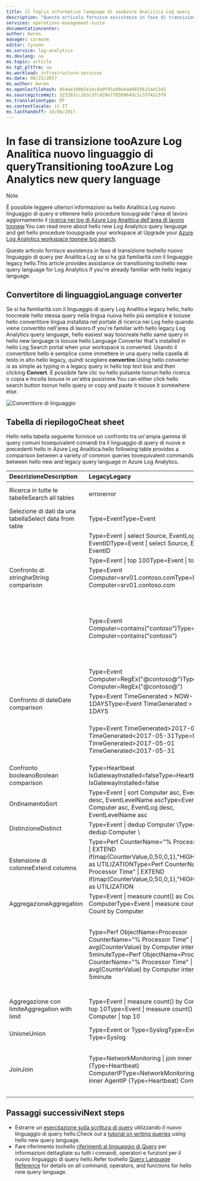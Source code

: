 ```yaml
---
title: il foglio informativo language di aaaAzure Analitica Log query | Documenti Microsoft
description: "Questo articolo fornisce assistenza in fase di transizione toohello nuovo linguaggio di query per Analitica Log se si ha già familiarità con il linguaggio legacy hello."
services: operations-management-suite
documentationcenter: 
author: bwren
manager: carmonm
editor: tysonn
ms.service: log-analytics
ms.devlang: na
ms.topic: article
ms.tgt_pltfrm: na
ms.workload: infrastructure-services
ms.date: 08/23/2017
ms.author: bwren
ms.openlocfilehash: 8b4ee3d0b5e1ec8a9f95a09e0ad9835615ad1342
ms.sourcegitcommit: 523283cc1b3c37c428e77850964dc1c33742c5f0
ms.translationtype: MT
ms.contentlocale: it-IT
ms.lasthandoff: 10/06/2017
---
```

# <a name="transitioning-tooazure-log-analytics-new-query-language"></a><span data-ttu-id="9c641-103">In fase di transizione tooAzure Log Analitica nuovo linguaggio di query</span><span class="sxs-lookup"><span data-stu-id="9c641-103">Transitioning tooAzure Log Analytics new query language</span></span>

> [!NOTE]
> <span data-ttu-id="9c641-104">È possibile leggere ulteriori informazioni su hello Analitica Log nuovo linguaggio di query e ottenere hello procedure tooupgrade l'area di lavoro aggiornamento il [ricerca nei log di Azure Log Analitica dell'area di lavoro toonew](log-analytics-log-search-upgrade.md).</span><span class="sxs-lookup"><span data-stu-id="9c641-104">You can read more about hello new Log Analytics query language and get hello procedure tooupgrade your workspace at Upgrade your [Azure Log Analytics workspace toonew log search](log-analytics-log-search-upgrade.md).</span></span>

<span data-ttu-id="9c641-105">Questo articolo fornisce assistenza in fase di transizione toohello nuovo linguaggio di query per Analitica Log se si ha già familiarità con il linguaggio legacy hello.</span><span class="sxs-lookup"><span data-stu-id="9c641-105">This article provides assistance on transitioning toohello new query language for Log Analytics if you're already familiar with hello legacy language.</span></span>

## <a name="language-converter"></a><span data-ttu-id="9c641-106">Convertitore di linguaggio</span><span class="sxs-lookup"><span data-stu-id="9c641-106">Language converter</span></span>

<span data-ttu-id="9c641-107">Se si ha familiarità con il linguaggio di query Log Analitica legacy hello, hello toocreate hello stessa query nella lingua nuova hello più semplice è toouse hello convertitore lingua installata nel portale di ricerca nei Log hello quando viene convertito nell'area di lavoro.</span><span class="sxs-lookup"><span data-stu-id="9c641-107">If you're familiar with hello legacy Log Analytics query language, hello easiest way toocreate hello same query in hello new language is toouse hello Language Converter that's installed in hello Log Search portal when your workspace is converted.</span></span>  <span data-ttu-id="9c641-108">Usando il convertitore hello è semplice come immettere in una query nella casella di testo in alto hello legacy, quindi scegliere **convertire**.</span><span class="sxs-lookup"><span data-stu-id="9c641-108">Using hello converter is as simple as typing in a legacy query in hello top text box and then clicking **Convert**.</span></span>  <span data-ttu-id="9c641-109">È possibile fare clic su hello pulsante toorun hello ricerca o copia e Incolla toouse in un'altra posizione.</span><span class="sxs-lookup"><span data-stu-id="9c641-109">You can either click hello search button toorun hello query or copy and paste it toouse it somewhere else.</span></span>

![Convertitore di linguaggio](media/log-analytics-log-search-upgrade/language-converter.png)


## <a name="cheat-sheet"></a><span data-ttu-id="9c641-111">Tabella di riepilogo</span><span class="sxs-lookup"><span data-stu-id="9c641-111">Cheat sheet</span></span>

<span data-ttu-id="9c641-112">Hello nella tabella seguente fornisce un confronto tra un'ampia gamma di query comuni tooequivalent comandi tra il linguaggio di query di nuove e precedenti hello in Azure Log Analitica.</span><span class="sxs-lookup"><span data-stu-id="9c641-112">hello following table provides a comparison between a variety of common queries tooequivalent commands between hello new and legacy query language in Azure Log Analytics.</span></span>

| <span data-ttu-id="9c641-113">Descrizione</span><span class="sxs-lookup"><span data-stu-id="9c641-113">Description</span></span> | <span data-ttu-id="9c641-114">Legacy</span><span class="sxs-lookup"><span data-stu-id="9c641-114">Legacy</span></span> | <span data-ttu-id="9c641-115">Nuovo</span><span class="sxs-lookup"><span data-stu-id="9c641-115">new</span></span> |
|:--|:--|:--|
| <span data-ttu-id="9c641-116">Ricerca in tutte le tabelle</span><span class="sxs-lookup"><span data-stu-id="9c641-116">Search all tables</span></span>      | <span data-ttu-id="9c641-117">error</span><span class="sxs-lookup"><span data-stu-id="9c641-117">error</span></span> | <span data-ttu-id="9c641-118">ricerca di "error" (senza distinzione tra maiuscole/minuscole)</span><span class="sxs-lookup"><span data-stu-id="9c641-118">search "error"  (not case sensitive)</span></span> |
| <span data-ttu-id="9c641-119">Selezione di dati da una tabella</span><span class="sxs-lookup"><span data-stu-id="9c641-119">Select data from table</span></span> | <span data-ttu-id="9c641-120">Type=Event</span><span class="sxs-lookup"><span data-stu-id="9c641-120">Type=Event</span></span> |  <span data-ttu-id="9c641-121">Event</span><span class="sxs-lookup"><span data-stu-id="9c641-121">Event</span></span> |
|                        | <span data-ttu-id="9c641-122">Type=Event &#124; select Source, EventLog, EventID</span><span class="sxs-lookup"><span data-stu-id="9c641-122">Type=Event &#124; select Source, EventLog, EventID</span></span> | <span data-ttu-id="9c641-123">Event &#124; project Source, EventLog, EventID</span><span class="sxs-lookup"><span data-stu-id="9c641-123">Event &#124; project Source, EventLog, EventID</span></span> |
|                        | <span data-ttu-id="9c641-124">Type=Event &#124; top 100</span><span class="sxs-lookup"><span data-stu-id="9c641-124">Type=Event &#124; top 100</span></span> | <span data-ttu-id="9c641-125">Event &#124; take 100</span><span class="sxs-lookup"><span data-stu-id="9c641-125">Event &#124; take 100</span></span> |
| <span data-ttu-id="9c641-126">Confronto di stringhe</span><span class="sxs-lookup"><span data-stu-id="9c641-126">String comparison</span></span>      | <span data-ttu-id="9c641-127">Type=Event Computer=srv01.contoso.com</span><span class="sxs-lookup"><span data-stu-id="9c641-127">Type=Event Computer=srv01.contoso.com</span></span>   | <span data-ttu-id="9c641-128">Event &#124; where Computer == "srv01.contoso.com"</span><span class="sxs-lookup"><span data-stu-id="9c641-128">Event &#124; where Computer == "srv01.contoso.com"</span></span> |
|                        | <span data-ttu-id="9c641-129">Type=Event Computer=contains("contoso")</span><span class="sxs-lookup"><span data-stu-id="9c641-129">Type=Event Computer=contains("contoso")</span></span> | <span data-ttu-id="9c641-130">Event &#124; where Computer contains "contoso" (senza distinzione tra maiuscole/minuscole)</span><span class="sxs-lookup"><span data-stu-id="9c641-130">Event &#124; where Computer contains "contoso" (not case sensitive)</span></span><br><span data-ttu-id="9c641-131">Event &#124; where Computer contains_cs "Contoso" (con distinzione tra maiuscole/minuscole)</span><span class="sxs-lookup"><span data-stu-id="9c641-131">Event &#124; where Computer contains_cs "Contoso" (case sensitive)</span></span> |
|                        | <span data-ttu-id="9c641-132">Type=Event Computer=RegEx("@contoso@")</span><span class="sxs-lookup"><span data-stu-id="9c641-132">Type=Event Computer=RegEx("@contoso@")</span></span>  | <span data-ttu-id="9c641-133">Event &#124; where Computer matches regex ".*contoso*"</span><span class="sxs-lookup"><span data-stu-id="9c641-133">Event &#124; where Computer matches regex ".*contoso*"</span></span> |
| <span data-ttu-id="9c641-134">Confronto di date</span><span class="sxs-lookup"><span data-stu-id="9c641-134">Date comparison</span></span>        | <span data-ttu-id="9c641-135">Type=Event TimeGenerated > NOW-1DAYS</span><span class="sxs-lookup"><span data-stu-id="9c641-135">Type=Event TimeGenerated > NOW-1DAYS</span></span> | <span data-ttu-id="9c641-136">Event &#124; where TimeGenerated > ago(1d)</span><span class="sxs-lookup"><span data-stu-id="9c641-136">Event &#124; where TimeGenerated > ago(1d)</span></span> |
|                        | <span data-ttu-id="9c641-137">Type=Event TimeGenerated>2017-05-01 TimeGenerated<2017-05-31</span><span class="sxs-lookup"><span data-stu-id="9c641-137">Type=Event TimeGenerated>2017-05-01 TimeGenerated<2017-05-31</span></span> | <span data-ttu-id="9c641-138">Event &#124; where TimeGenerated between (datetime(2017-05-01) ..</span><span class="sxs-lookup"><span data-stu-id="9c641-138">Event &#124; where TimeGenerated between (datetime(2017-05-01) ..</span></span> <span data-ttu-id="9c641-139">datetime(2017-05-31))</span><span class="sxs-lookup"><span data-stu-id="9c641-139">datetime(2017-05-31))</span></span> |
| <span data-ttu-id="9c641-140">Confronto booleano</span><span class="sxs-lookup"><span data-stu-id="9c641-140">Boolean comparison</span></span>     | <span data-ttu-id="9c641-141">Type=Heartbeat IsGatewayInstalled=false</span><span class="sxs-lookup"><span data-stu-id="9c641-141">Type=Heartbeat IsGatewayInstalled=false</span></span>  | <span data-ttu-id="9c641-142">Heartbeat</span><span class="sxs-lookup"><span data-stu-id="9c641-142">Heartbeat</span></span> | <span data-ttu-id="9c641-143">where IsGatewayInstalled == false</span><span class="sxs-lookup"><span data-stu-id="9c641-143">where IsGatewayInstalled == false</span></span> |
| <span data-ttu-id="9c641-144">Ordinamento</span><span class="sxs-lookup"><span data-stu-id="9c641-144">Sort</span></span>                   | <span data-ttu-id="9c641-145">Type=Event &#124; sort Computer asc, EventLog desc, EventLevelName asc</span><span class="sxs-lookup"><span data-stu-id="9c641-145">Type=Event &#124; sort Computer asc, EventLog desc, EventLevelName asc</span></span> | <span data-ttu-id="9c641-146">Event \\</span><span class="sxs-lookup"><span data-stu-id="9c641-146">Event \\</span></span>| <span data-ttu-id="9c641-147">sort by Computer asc, EventLog desc, EventLevelName asc</span><span class="sxs-lookup"><span data-stu-id="9c641-147">sort by Computer asc, EventLog desc, EventLevelName asc</span></span> |
| <span data-ttu-id="9c641-148">Distinzione</span><span class="sxs-lookup"><span data-stu-id="9c641-148">Distinct</span></span>               | <span data-ttu-id="9c641-149">Type=Event &#124; dedup Computer \\</span><span class="sxs-lookup"><span data-stu-id="9c641-149">Type=Event &#124; dedup Computer \\</span></span>| <span data-ttu-id="9c641-150">select Computer</span><span class="sxs-lookup"><span data-stu-id="9c641-150">select Computer</span></span> | <span data-ttu-id="9c641-151">Event &#124; summarize by Computer, EventLog</span><span class="sxs-lookup"><span data-stu-id="9c641-151">Event &#124; summarize by Computer, EventLog</span></span> |
| <span data-ttu-id="9c641-152">Estensione di colonne</span><span class="sxs-lookup"><span data-stu-id="9c641-152">Extend columns</span></span>         | <span data-ttu-id="9c641-153">Type=Perf CounterName="% Processor Time" &#124; EXTEND if(map(CounterValue,0,50,0,1),"HIGH","LOW") as UTILIZATION</span><span class="sxs-lookup"><span data-stu-id="9c641-153">Type=Perf CounterName="% Processor Time" &#124; EXTEND if(map(CounterValue,0,50,0,1),"HIGH","LOW") as UTILIZATION</span></span> | <span data-ttu-id="9c641-154">Perf &#124; where CounterName == "% Processor Time" \\</span><span class="sxs-lookup"><span data-stu-id="9c641-154">Perf &#124; where CounterName == "% Processor Time" \\</span></span>| <span data-ttu-id="9c641-155">extend Utilization = iff(CounterValue > 50, "HIGH", "LOW")</span><span class="sxs-lookup"><span data-stu-id="9c641-155">extend Utilization = iff(CounterValue > 50, "HIGH", "LOW")</span></span> |
| <span data-ttu-id="9c641-156">Aggregazione</span><span class="sxs-lookup"><span data-stu-id="9c641-156">Aggregation</span></span>            | <span data-ttu-id="9c641-157">Type=Event &#124; measure count() as Count by Computer</span><span class="sxs-lookup"><span data-stu-id="9c641-157">Type=Event &#124; measure count() as Count by Computer</span></span> | <span data-ttu-id="9c641-158">Event &#124; summarize Count = count() by Computer</span><span class="sxs-lookup"><span data-stu-id="9c641-158">Event &#124; summarize Count = count() by Computer</span></span> |
|                                | <span data-ttu-id="9c641-159">Type=Perf ObjectName=Processor CounterName="% Processor Time" &#124; measure avg(CounterValue) by Computer interval 5minute</span><span class="sxs-lookup"><span data-stu-id="9c641-159">Type=Perf ObjectName=Processor CounterName="% Processor Time" &#124; measure avg(CounterValue) by Computer interval 5minute</span></span> | <span data-ttu-id="9c641-160">Perf &#124; where ObjectName=="Processor" and CounterName=="% Processor Time" &#124; summarize avg(CounterValue) by Computer, bin(TimeGenerated, 5min)</span><span class="sxs-lookup"><span data-stu-id="9c641-160">Perf &#124; where ObjectName=="Processor" and CounterName=="% Processor Time" &#124; summarize avg(CounterValue) by Computer, bin(TimeGenerated, 5min)</span></span> |
| <span data-ttu-id="9c641-161">Aggregazione con limite</span><span class="sxs-lookup"><span data-stu-id="9c641-161">Aggregation with limit</span></span> | <span data-ttu-id="9c641-162">Type=Event &#124; measure count() by Computer &#124; top 10</span><span class="sxs-lookup"><span data-stu-id="9c641-162">Type=Event &#124; measure count() by Computer &#124; top 10</span></span> | <span data-ttu-id="9c641-163">Event &#124; summarize AggregatedValue = count() by Computer &#124; limit 10</span><span class="sxs-lookup"><span data-stu-id="9c641-163">Event &#124; summarize AggregatedValue = count() by Computer &#124; limit 10</span></span> |
| <span data-ttu-id="9c641-164">Unione</span><span class="sxs-lookup"><span data-stu-id="9c641-164">Union</span></span>                  | <span data-ttu-id="9c641-165">Type=Event or Type=Syslog</span><span class="sxs-lookup"><span data-stu-id="9c641-165">Type=Event or Type=Syslog</span></span> | <span data-ttu-id="9c641-166">union Event, Syslog</span><span class="sxs-lookup"><span data-stu-id="9c641-166">union Event, Syslog</span></span> |
| <span data-ttu-id="9c641-167">Join</span><span class="sxs-lookup"><span data-stu-id="9c641-167">Join</span></span>                   | <span data-ttu-id="9c641-168">Type=NetworkMonitoring &#124; join inner AgentIP (Type=Heartbeat) ComputerIP</span><span class="sxs-lookup"><span data-stu-id="9c641-168">Type=NetworkMonitoring &#124; join inner AgentIP (Type=Heartbeat) ComputerIP</span></span> | <span data-ttu-id="9c641-169">NetworkMonitoring &#124; join kind=inner (search Type == "Heartbeat") on $left.AgentIP == $right.ComputerIP</span><span class="sxs-lookup"><span data-stu-id="9c641-169">NetworkMonitoring &#124; join kind=inner (search Type == "Heartbeat") on $left.AgentIP == $right.ComputerIP</span></span> |



## <a name="next-steps"></a><span data-ttu-id="9c641-170">Passaggi successivi</span><span class="sxs-lookup"><span data-stu-id="9c641-170">Next steps</span></span>
- <span data-ttu-id="9c641-171">Estrarre un [esercitazione sulla scrittura di query](https://go.microsoft.com/fwlink/?linkid=856078) utilizzando il nuovo linguaggio di query hello.</span><span class="sxs-lookup"><span data-stu-id="9c641-171">Check out a [tutorial on writing queries](https://go.microsoft.com/fwlink/?linkid=856078) using hello new query language.</span></span>
- <span data-ttu-id="9c641-172">Fare riferimento toohello [riferimenti al linguaggio di Query](https://go.microsoft.com/fwlink/?linkid=856079) per informazioni dettagliate su tutti i comandi, operatori e funzioni per il nuovo linguaggio di query hello.</span><span class="sxs-lookup"><span data-stu-id="9c641-172">Refer toohello [Query Language Reference](https://go.microsoft.com/fwlink/?linkid=856079) for details on all command, operators, and functions for hello new query language.</span></span>  
